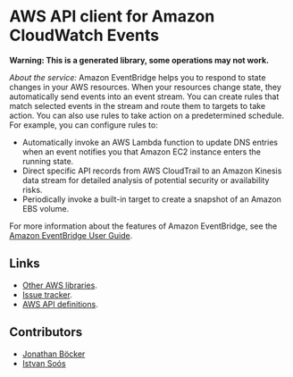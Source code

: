# AWS API client for Amazon CloudWatch Events

**Warning: This is a generated library, some operations may not work.**

*About the service:*
Amazon EventBridge helps you to respond to state changes in your AWS
resources. When your resources change state, they automatically send events
into an event stream. You can create rules that match selected events in the
stream and route them to targets to take action. You can also use rules to
take action on a predetermined schedule. For example, you can configure
rules to:

<ul>
<li>
Automatically invoke an AWS Lambda function to update DNS entries when an
event notifies you that Amazon EC2 instance enters the running state.
</li>
<li>
Direct specific API records from AWS CloudTrail to an Amazon Kinesis data
stream for detailed analysis of potential security or availability risks.
</li>
<li>
Periodically invoke a built-in target to create a snapshot of an Amazon EBS
volume.
</li>
</ul>
For more information about the features of Amazon EventBridge, see the <a
href="https://docs.aws.amazon.com/eventbridge/latest/userguide">Amazon
EventBridge User Guide</a>.

## Links

- [Other AWS libraries](https://github.com/agilord/aws_client/tree/master/generated).
- [Issue tracker](https://github.com/agilord/aws_client/issues).
- [AWS API definitions](https://github.com/aws/aws-sdk-js/tree/master/apis).

## Contributors

- [Jonathan Böcker](https://github.com/Schwusch)
- [Istvan Soós](https://github.com/isoos)

